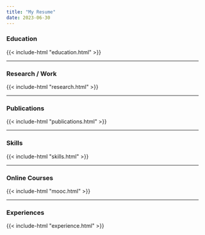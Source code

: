 ```yaml
---
title: "My Resume"
date: 2023-06-30
---
```

### Education
{{< include-html "education.html" >}}

___
### Research / Work
{{< include-html "research.html" >}}

___
### Publications
{{< include-html "publications.html" >}}

___
### Skills
{{< include-html "skills.html" >}}

___
### Online Courses
{{< include-html "mooc.html" >}}

___
### Experiences
{{< include-html "experience.html" >}}
